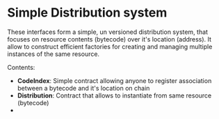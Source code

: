# Simple Distribution system


These interfaces form a simple, un versioned distribution system, that focuses on resource contents (bytecode) over it's location (address). It allow to construct efficient factories for creating and managing multiple instances of the same resource.

Contents:

- **CodeIndex**: Simple contract allowing anyone to register association between a bytecode and it's location on chain
- **Distribution**: Contract that allows to instantiate from same resource (bytecode)
-

